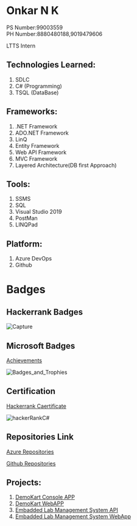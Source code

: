 # Onkar N K
PS Number:99003559  
PH Number:8880480188,9019479606

LTTS Intern

## Technologies Learned:

1. SDLC 
2. C# (Programming) 
3. TSQL (DataBase) 

## Frameworks:

1. .NET Framework
2. ADO.NET Framework 
3. LinQ 
4. Entity Framework 
5. Web API Framework 
6. MVC Framework 
7. Layered Architecture(DB first Approach) 

## Tools:

1. SSMS 
2. SQL 
3. Visual Studio 2019 
4. PostMan 
5. LINQPad

## Platform:

1. Azure DevOps 
2. Github 

# Badges

## Hackerrank Badges
![Capture](https://user-images.githubusercontent.com/78849691/111938939-0f194d80-8af1-11eb-98aa-1c6867392135.JPG)

## Microsoft Badges 
[Achievements](https://docs.microsoft.com/en-us/users/onkarnkurandkar-2369/achievements)

![Badges_and_Trophies](https://user-images.githubusercontent.com/78849691/111939361-15f49000-8af2-11eb-913a-7bbb5ff89d38.JPG)

## Certification

[Hackerrank Caertificate](https://www.hackerrank.com/certificates/498cc6487df6)

![hackerRankC#](https://user-images.githubusercontent.com/78849691/111939787-2eb17580-8af3-11eb-9dcf-41404ed81c49.png)

## Repositories Link

[Azure Repositories](https://dev.azure.com/onkarnkurandkar)

[Github Repositories](https://github.com/99003559?tab=repositories)

## Projects:

1.  [DemoKart Console APP](https://github.com/99003559/DemoKart)
2.  [DemoKart WebAPP](https://dev.azure.com/onkarnkurandkar/_git/DemoKart_WebApi)
3.  [Embadded Lab Management System API](https://dev.azure.com/onkarnkurandkar/_git/99003559_Emb_Lab_Mgmt)
4.  [Embadded Lab Management System WebApp](https://dev.azure.com/onkarnkurandkar/_git/99003559_MVC_Emb_Mgmt)
